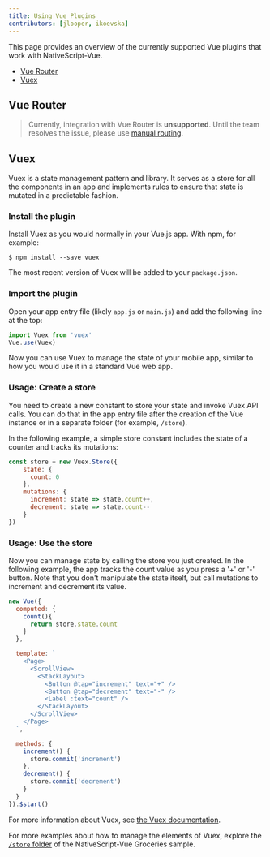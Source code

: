 ```yaml
---
title: Using Vue Plugins
contributors: [jlooper, ikoevska]
---
```


This page provides an overview of the currently supported Vue plugins that work with NativeScript-Vue.

* [Vue Router](#vue-router)
* [Vuex](#vuex)

## Vue Router

> Currently, integration with Vue Router is **unsupported**. Until the team resolves the issue, please use [manual routing](/en/docs/routing/manual-routing).

## Vuex

Vuex is a state management pattern and library. It serves as a store for all the components in an app and implements rules to ensure that state is mutated in a predictable fashion.

### Install the plugin

Install Vuex as you would normally in your Vue.js app. With npm, for example:

```shell
$ npm install --save vuex
```

The most recent version of Vuex will be added to your `package.json`.

### Import the plugin

Open your app entry file (likely `app.js` or `main.js`) and add the following line at the top:

```js
import Vuex from 'vuex'
Vue.use(Vuex)
```

Now you can use Vuex to manage the state of your mobile app, similar to how you would use it in a standard Vue web app.

### Usage: Create a store

You need to create a new constant to store your state and invoke Vuex API calls. You can do that in the app entry file after the creation of the Vue instance or in a separate folder (for example, `/store`).

In the following example, a simple store constant includes the state of a counter and tracks its mutations:

```js
const store = new Vuex.Store({
    state: {
      count: 0
    },
    mutations: {
      increment: state => state.count++,
      decrement: state => state.count--
    }
})
```

### Usage: Use the store

Now you can manage state by calling the store you just created. In the following example, the app tracks the count value as you press a '+' or '-' button. Note that you don't manipulate the state itself, but call mutations to increment and decrement its value.

```js
new Vue({
  computed: {
    count(){
      return store.state.count
    }
  },

  template: `
    <Page>
      <ScrollView>
        <StackLayout>
          <Button @tap="increment" text="+" />
          <Button @tap="decrement" text="-" />
          <Label :text="count" />
        </StackLayout>
      </ScrollView>
    </Page>
  `,

  methods: {
    increment() {
      store.commit('increment')
    },
    decrement() {
      store.commit('decrement')
    }
  }
}).$start()
```

For more information about Vuex, see [the Vuex documentation](https://vuex.vuejs.org).

For more examples about how to manage the elements of Vuex, explore the [`/store` folder](https://github.com/tralves/groceries-ns-vue/tree/master/app/store/) of the NativeScript-Vue Groceries sample.
